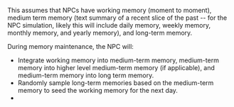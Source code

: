 This assumes that NPCs have working memory (moment to moment), medium term memory (text summary of a recent slice of the past -- for the NPC simulation, likely this will include daily memory, weekly memory, monthly memory, and yearly memory), and long-term memory.

During memory maintenance, the NPC will:
- Integrate working memory into medium-term memory, medium-term memory into higher level medium-term memory (if applicable), and medium-term memory into long term memory.
- Randomly sample long-term memories based on the medium-term memory to seed the working memory for the next day.
- 